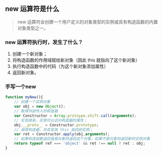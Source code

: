 ## new 运算符是什么
> new 运算符会创建一个用户定义的对象类型的实例或具有构造函数的内置对象类型之一。

### new 运算符执行时，发生了什么？
1. 创建一个新对象；
2. 将构造函数的作用域赋给新对象（因此 this 就指向了这个新对象）
3. 执行构造函数中的代码（为这个新对象添加属性）
4. 返回新对象。

### 手写一个new
```js
function myNew(){
    // 创建一个实例对象
    var obj = new Object();
    // 取得外部传入的构造器
    var Constructor = Array.protoype.shift.call(arguments);
    // 实现继承，实例可以访问构造器的属性；
    obj.__proto__ = Constructor.prototype;
    // 调用构造器，并改变其 this 指向到实例；
    var ret = Constructor.apply(obj,arguments);
    // 如果构造函数返回值是对象则返回这个对象，如果不是对象则返回新的实例对象
    return typeof ref === 'object' && ret !== null ? ret : obj;
}
```
